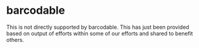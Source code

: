 # barcodable

This is not directly supported by barcodable.  This has just been provided based on output of efforts within some of our efforts and shared to benefit others.
